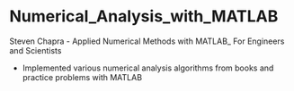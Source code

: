 # Numerical_Analysis_with_MATLAB
Steven Chapra - Applied Numerical Methods with MATLAB_ For Engineers and Scientists
<br>

- Implemented various numerical analysis algorithms from books and practice problems with MATLAB
